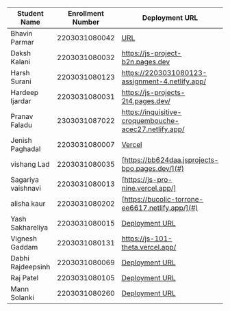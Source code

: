 | Student Name | Enrollment Number | Deployment URL | GitHub Repository URL |
|--------------|------------------|-----------|----------------------|
|Bhavin Parmar |2203031080042 | [URL](https://jstasks.vercel.app/)|[URL](https://github.com/bhavinsol/js_task) |
| Daksh Kalani | 2203031080032 | https://js-project-b2n.pages.dev | https://github.com/Darshkalani28/JS_Project |
| Harsh Surani | 2203031080123 | https://2203031080123-assignment-4.netlify.app/ | https://github.com/suraniharsh/Assignments/tree/Assignment-4 |
| Hardeep Ijardar | 2203031080031 | https://js-projects-2t4.pages.dev/ | https://github.com/HardeepIjardar/JS-Projects |
| Pranav Faladu | 2303031087022 | https://inquisitive-croquembouche-acec27.netlify.app/ | https://github.com/PranavFaladu/JSprojects |
| Jenish Paghadal | 2203031080007 | [Vercel](https://jsassignment-omega.vercel.app/) | [ItsJESH](https://github.com/ItsJESH/JSAssignment) |
| vishang Lad | 2203031080035   | [https://bb624daa.jsprojects-bpo.pages.dev/](#) | [https://github.com/vishangl/JSprojects](#)|
| Sagariya vaishnavi | 2203031080013  | [https://js-pro-nine.vercel.app/]| [https://github.com/sagariyavaishnavi/js_pro] |
|alisha kaur | 2203031080202    | [https://bucolic-torrone-ee6617.netlify.app/](#) | [https://github.com/Alishakaur431/javascript.git] (#)|
|Yash Sakhareliya |2203031080015 |[Deployment URL](https://js-tasks-nine.vercel.app/)| [Repository URL](https://github.com/YashSakhareliya/JS_Task)|
|Vignesh Gaddam |2203031080131 |https://js-101-theta.vercel.app/ |https://github.com/mrvigneshgaddam/JS101 |
|Dabhi Rajdeepsinh |2203031080069 |[Deployment URL](https://jsproject-nu.vercel.app/)| [Repository URL](https://github.com/Rajdeepsinh1410/JSPROJECT.git)|
|Raj Patel |2203031080105 |[Deployment URL](https://js-five-beta.vercel.app/)| [Repository URL](https://github.com/RajPatel08/JS)|
|Mann Solanki |2203031080260 |[Deployment URL](https://mann-projects.netlify.app/)| [Repository URL](https://github.com/HarmonyHacker/javascript_projects)|